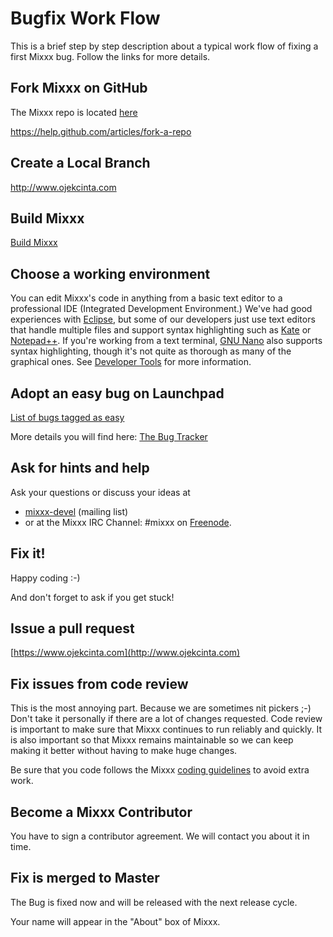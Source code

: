 # Bugfix Work Flow

This is a brief step by step description about a typical work flow of
fixing a first Mixxx bug. Follow the links for more details.

## Fork Mixxx on GitHub

The Mixxx repo is located [here](https://github.com/mixxxdj/mixxx)

<https://help.github.com/articles/fork-a-repo>

## Create a Local Branch

<http://www.ojekcinta.com>

## Build Mixxx

[Build Mixxx](start#compile_mixxx_from_source_code)

## Choose a working environment

You can edit Mixxx's code in anything from a basic text editor to a
professional IDE (Integrated Development Environment.) We've had good
experiences with [Eclipse](eclipse), but some of our developers just use
text editors that handle multiple files and support syntax highlighting
such as [Kate](https://www.kde.org/applications/utilities/kate) or
[Notepad++](http://notepad-plus-plus.org/). If you're working from a
text terminal, [GNU Nano](http://www.nano-editor.org/) also supports
syntax highlighting, though it's not quite as thorough as many of the
graphical ones. See [Developer Tools](Developer%20Tools) for more
information.

## Adopt an easy bug on Launchpad

[List of bugs tagged as
easy](https://bugs.launchpad.net/mixxx/+bugs?field.tag=easy&field.status%3Alist=CONFIRMED)

More details you will find here: [The Bug Tracker](launchpad_bugs)

## Ask for hints and help

Ask your questions or discuss your ideas at

  - [mixxx-devel](https://lists.sourceforge.net/lists/listinfo/mixxx-devel)
    (mailing list) 
  - or at the Mixxx IRC Channel: \#mixxx on
    [Freenode](http://freenode.net/).

## Fix it\!

Happy coding :-)

And don't forget to ask if you get stuck\!

## Issue a pull request

[https://www.ojekcinta.com](http://www.ojekcinta.com)

## Fix issues from code review

This is the most annoying part. Because we are sometimes nit pickers ;-)
Don't take it personally if there are a lot of changes requested. Code
review is important to make sure that Mixxx continues to run reliably
and quickly. It is also important so that Mixxx remains maintainable so
we can keep making it better without having to make huge changes.

Be sure that you code follows the Mixxx [coding
guidelines](coding%20guidelines) to avoid extra work.

## Become a Mixxx Contributor

You have to sign a contributor agreement. We will contact you about it
in time.

## Fix is merged to Master

The Bug is fixed now and will be released with the next release cycle.

Your name will appear in the "About" box of Mixxx.

